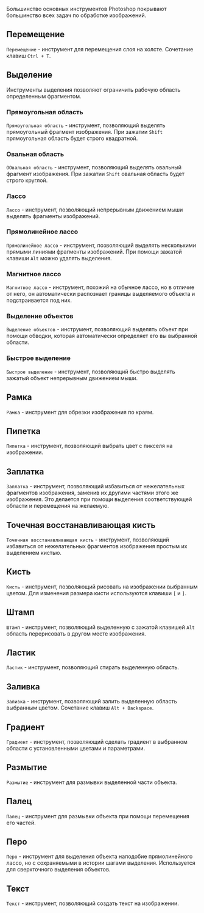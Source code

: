 Большинство основных инструментов Photoshop покрывают большинство всех задач по обработке изображений.

## Перемещение

`Перемещение` - инструмент для перемещения слоя на холсте. Сочетание клавиш `Ctrl + T`.

## Выделение

Инструменты выделения позволяют ограничить рабочую область определенным фрагментом.

### Прямоугольная область

`Прямоугольная область` - инструмент, позволяющий выделять прямоугольный фрагмент изображения. При зажатии `Shift` прямоугольная область будет строго квадратной.

### Овальная область

`ООвальная область` - инструмент, позволяющий выделять овальный фрагмент изображения. При зажатии `Shift` овальная область будет строго круглой.

### Лассо

`Лассо` - инструмент, позволяющий непрерывным движением мыши выделять фрагменты изображений.

### Прямолинейное лассо

`Прямолинейное лассо` - инструмент, позволяющий выделять несколькими прямыми линиями фрагменты изображений. При помощи зажатой клавиши `Alt` можно удалять выделения.

### Магнитное лассо

`Магнитное лассо` - инструмент, похожий на обычное лассо, но в отличие от него, он автоматически распознает границы выделяемого объекта и подстраивается под них.

### Выделение объектов

`Выделение объектов` - инструмент, позволяющий выделять объект при помощи обводки, которая автоматически определяет его вы выбранной области.

### Быстрое выделение

`Быстрое выделение` - инструмент, позволяющий быстро выделять зажатый объект непрерывным движением мыши.

## Рамка

`Рамка` - инструмент для обрезки изображения по краям.

## Пипетка

`Пипетка` - инструмент, позволяющий выбрать цвет с пикселя на изображении.

## Заплатка

`Заплатка` - инструмент, позволяющий избавиться от нежелательных фрагментов изображения, заменив их другими частями этого же изображения. Это делается при помощи выделения соответствующей области и перемещения на желаемую.

## Точечная восстанавливающая кисть

`Точечная восстанавливающая кисть` - инструмент, позволяющий избавиться от нежелательных фрагментов изображения простым их выделением кистью.

## Кисть

`Кисть` - инструмент, позволяющий рисовать на изображении выбранным цветом. Для изменения размера кисти используются клавиши `[` и `]`.

## Штамп

`Штамп` - инструмент, позволяющий выделенную с зажатой клавишей `Alt` область перерисовать в другом месте изображения.

## Ластик

`Ластик` - инструмент, позволяющий стирать выделенную область.

## Заливка

`Заливка` - инструмент, позволяющий залить выделенную область выбранным цветом. Сочетание клавиш `Alt + Backspace`.

## Градиент

`Градиент` - инструмент, позволяющий сделать градиент в выбранном области с установленными цветами и параметрами.

## Размытие

`Размытие` - инструмент для размывки выделенной части объекта.

## Палец

`Палец` - инструмент для размывки объекта при помощи перемещения его частей.

## Перо

`Перо` - инструмент для выделения объекта наподобие прямолинейного лассо, но с сохраняемыми в истории шагами выделения. Используется для сверхточного выделения объектов.

## Текст

`Текст` - инструмент, позволяющий создать текст на изображении.